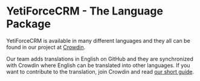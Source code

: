 # YetiForceCRM - The Language Package

YetiForceCRM is available in many different languages and they all can be found in our project at [Crowdin](https://crowdin.com/project/yetiforcecrm). 

Our team adds translations in English on GitHub and they are synchronized with Crowdin where English can be translated into other languages. If you want to contribute to the translation, join Crowdin and read [our short guide](https://yetiforce.com/en/knowledge-base/documentation/implementer-documentation/item/adding-translations-via-crowdin). 
